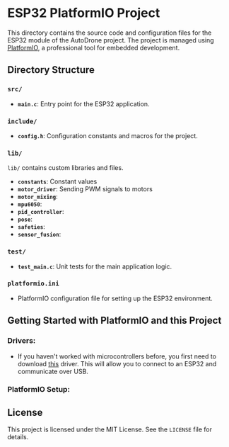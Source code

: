 # ESP32 PlatformIO Project

This directory contains the source code and configuration files for the ESP32 module of the AutoDrone project. The project is managed using [PlatformIO](https://platformio.org/), a professional tool for embedded development.

## Directory Structure

### `src/`
- **`main.c`**: Entry point for the ESP32 application.

### `include/`
- **`config.h`**: Configuration constants and macros for the project.

### `lib/`

`lib/` contains custom libraries and files.
- **`constants`**: Constant values
- **`motor_driver`**: Sending PWM signals to motors
- **`motor_mixing`**: 
- **`mpu6050`**:
- **`pid_controller`**:
- **`pose`**:
- **`safeties`**:
- **`sensor_fusion`**:


### `test/`
- **`test_main.c`**: Unit tests for the main application logic.

### `platformio.ini`
- PlatformIO configuration file for setting up the ESP32 environment.

## Getting Started with PlatformIO and this Project

### Drivers:
- If you haven't worked with microcontrollers before, you first need to download [this](https://www.silabs.com/developer-tools/usb-to-uart-bridge-vcp-drivers) driver. This will allow you to connect to an ESP32 and communicate over USB.

### PlatformIO Setup:


## License

This project is licensed under the MIT License. See the `LICENSE` file for details.  